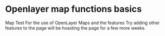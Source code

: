 # Openlayer map functions basics
Map Test
For the use of OpenLayer Maps
and the features
Try adding other features to the page 
will be hoasting the page for a few more weeks.
